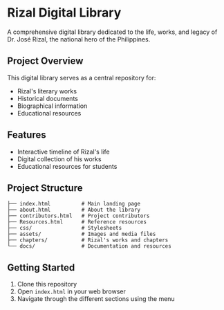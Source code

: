 # Rizal Digital Library

A comprehensive digital library dedicated to the life, works, and legacy of Dr. José Rizal, the national hero of the Philippines.

## Project Overview

This digital library serves as a central repository for:
- Rizal's literary works
- Historical documents
- Biographical information
- Educational resources

## Features

- Interactive timeline of Rizal's life
- Digital collection of his works
- Educational resources for students

## Project Structure

```
├── index.html          # Main landing page
├── about.html          # About the library
├── contributors.html   # Project contributors
├── Resources.html      # Reference resources
├── css/                # Stylesheets
├── assets/             # Images and media files
├── chapters/           # Rizal's works and chapters
└── docs/               # Documentation and resources
```

## Getting Started

1. Clone this repository
2. Open `index.html` in your web browser
3. Navigate through the different sections using the menu
